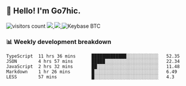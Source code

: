 ## 👋 Hello! I'm Go7hic.

 ![visitors count](https://visitors-by-url-pls-dont-use-this-in-your-repo.vercel.app/Go7hic-github-readme)
 <a href="https://twitter.com/Go7hic">
    <img src="https://img.shields.io/badge/-@Go7hic-1ca0f1?style=flat-square&labelColor=1ca0f1&logo=twitter&logoColor=white&link=https://twitter.com/Go7hic">
   <a/>
   <a href="mailto:gtfx0209@gmail.com">
    <img src="https://img.shields.io/badge/-gtfx0209@gmail.com-c14438?style=flat-square&logo=Gmail&logoColor=white&link=mailto:gtfx0209@gmail.com">
   <a/>
    ![Keybase BTC](https://img.shields.io/keybase/btc/Go7hic)
 <!--
🔭 I’m currently working
🌱 I’m currently learning
💬 Ask me about 
📫 How to reach me: 
⚡ Fun fact: 
-->
 <!--
![My Github Stats](https://github-readme-stats.vercel.app/api?username=Go7hic&show_icons=true&count_private=true)

-->

### 📊 Weekly development breakdown
<!--START_SECTION:waka-->
```text
TypeScript  11 hrs 36 mins      █████████████░░░░░░░░░░░░   52.35 
JSON        4 hrs 57 mins       █████░░░░░░░░░░░░░░░░░░░░   22.34 
JavaScript  2 hrs 32 mins       ██░░░░░░░░░░░░░░░░░░░░░░░   11.48 
Markdown    1 hr 26 mins        █░░░░░░░░░░░░░░░░░░░░░░░░   6.49 
LESS        57 mins             █░░░░░░░░░░░░░░░░░░░░░░░░   4.3
```
<!--END_SECTION:waka-->
    

